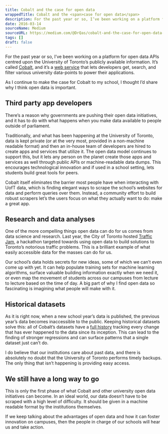 ```yaml
---
title: Cobalt and the case for open data
wrappedTitle: Cobalt and the <span>case for open data</span>
description: For the past year or so, I’ve been working on a platform for open data APIs centred upon the University of Toronto’s publicly available information.
date: 2016-03-14
sourceName: Medium
sourceURL: https://medium.com/@DrQas/cobalt-and-the-case-for-open-data-ec042aa5d84d
tags: []
draft: false
---
```


For the past year or so, I’ve been working on a platform for open data APIs centred upon the University of Toronto’s publicly available information. It’s called [Cobalt](https://cobalt.qas.im), and it’s a [web service](https://github.com/cobalt-uoft/cobalt) that lets developers get, search, and filter various university data-points to power their applications.

As I continue to make the case for Cobalt to my school, I thought I’d share why I think open data is important.

## Third party app developers

There’s a reason why governments are pushing their open data initiatives, and it has to do with what happens when you make data available to people outside of parliament.

Traditionally, and what has been happening at the University of Toronto, data is kept private (or at the very most, provided in a non-machine readable format) and then an in-house team of developers are hired to create apps and services that utilize it. The open data model continues to support this, but it lets any person on the planet create those apps and services as well through public APIs or machine-readable data dumps. This encourages technological innovation and if used in a school setting, lets students build great tools for peers.

Cobalt itself eliminates the barrier most people have when interacting with UofT data, which is finding elegant ways to scrape the school’s websites for data and perform queries over them. Instead, a community effort to build robust scrapers let’s the users focus on what they actually want to do: make a great app.

## Research and data analyses

One of the more compelling things open data can do for us comes from data science and research. Last year, the City of Toronto hosted [Traffic Jam](http://trafficjam.to/), a hackathon targeted towards using open data to build solutions to Toronto’s notorious traffic problems. This is a brilliant example of what easily accessible data for the masses can do for us.

Our school’s data holds secrets for new ideas, some of which we can’t even come up with yet. It can help populate training sets for machine learning algorithms, surface valuable building information exactly when we need it, or even map the movement of students across our campuses from lecture to lecture based on the time of day. A big part of why I find open data so fascinating is imagining what people will make with it.

## Historical datasets

As it is right now, when a new school year’s data is published, the previous year’s data becomes inaccessible to the public. Keeping historical datasets solve this: all of Cobalt’s datasets have a [full history](https://github.com/cobalt-uoft/datasets/releases) tracking every change that has ever happened to the data since its inception. This can lead to the finding of stronger regressions and can surface patterns that a single dataset just can’t do.

I do believe that our institutions care about past data, and there is absolutely no doubt that the University of Toronto performs timely backups. The only thing that isn’t happening is providing easy access.

## We still have a long way to go

This is only the first phase of what Cobalt and other university open data initiatives can become. In an ideal world, our data doesn’t have to be scraped with a high level of difficulty. It should be given in a machine readable format by the institutions themselves.

If we keep talking about the advantages of open data and how it can foster innovation on campuses, then the people in charge of our schools will hear us and take action.
